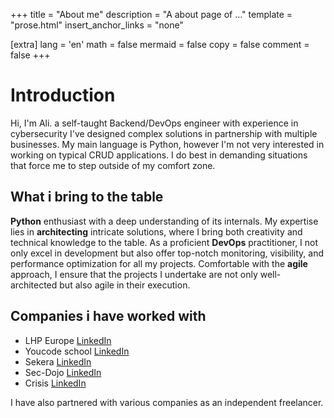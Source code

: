 +++
title = "About me"
description = "A about page of ..."
template = "prose.html"
insert_anchor_links = "none"

[extra]
lang = 'en'
math = false
mermaid = false
copy = false
comment = false
+++

# Introduction

Hi, I'm Ali. a self-taught Backend/DevOps engineer with experience in cybersecurity I've designed complex solutions in partnership with multiple businesses. My main language is Python, however I'm not very interested in working on typical CRUD applications. I do best in demanding situations that force me to step outside of my comfort zone.

## What i bring to the table

**Python** enthusiast with a deep understanding of its internals.
My expertise lies in **architecting** intricate solutions, where I bring both creativity and technical knowledge to the table.
As a proficient **DevOps** practitioner, I not only excel in development but also offer top-notch monitoring, visibility, and performance optimization for all my projects.
Comfortable with the **agile** approach, I ensure that the projects I undertake are not only well-architected but also agile in their execution.

## Companies i have worked with

- LHP Europe [LinkedIn](https://www.linkedin.com/company/lhpeurope)
- Youcode school [LinkedIn](https://www.linkedin.com/company/youcode-maroc)
- Sekera [LinkedIn](https://www.linkedin.com/company/sekera)
- Sec-Dojo [LinkedIn](https://www.linkedin.com/company/secdojo)
- Crisis [LinkedIn](https://www.linkedin.com/company/crisi5)

I have also partnered with various companies as an independent freelancer.